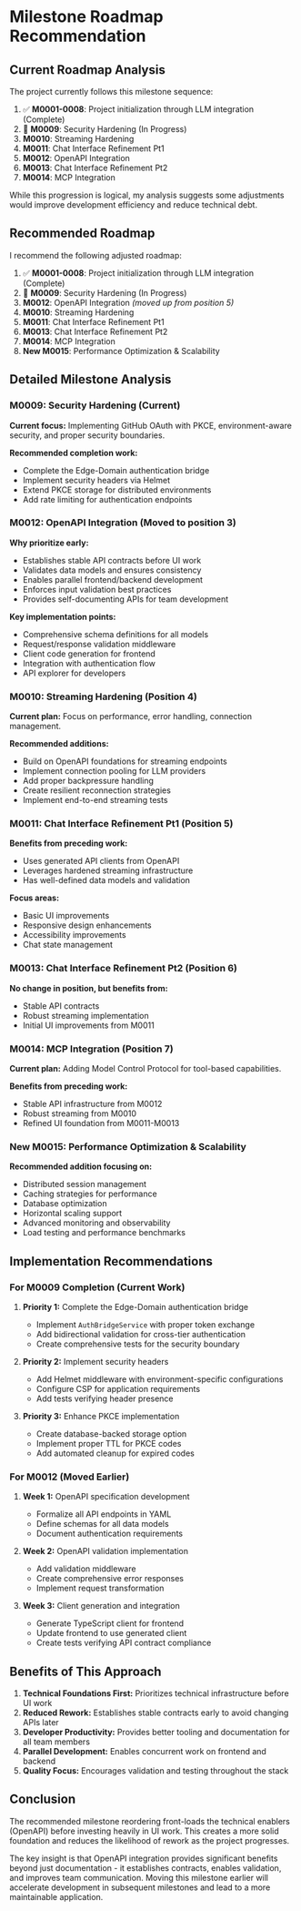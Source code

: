 # Milestone Roadmap Recommendation

## Current Roadmap Analysis

The project currently follows this milestone sequence:

1. ✅ **M0001-0008**: Project initialization through LLM integration (Complete)
2. 🔄 **M0009**: Security Hardening (In Progress)
3. **M0010**: Streaming Hardening
4. **M0011**: Chat Interface Refinement Pt1
5. **M0012**: OpenAPI Integration
6. **M0013**: Chat Interface Refinement Pt2
7. **M0014**: MCP Integration

While this progression is logical, my analysis suggests some adjustments would improve development efficiency and reduce technical debt.

## Recommended Roadmap

I recommend the following adjusted roadmap:

1. ✅ **M0001-0008**: Project initialization through LLM integration (Complete)
2. 🔄 **M0009**: Security Hardening (In Progress)
3. **M0012**: OpenAPI Integration *(moved up from position 5)*
4. **M0010**: Streaming Hardening
5. **M0011**: Chat Interface Refinement Pt1
6. **M0013**: Chat Interface Refinement Pt2
7. **M0014**: MCP Integration
8. **New M0015**: Performance Optimization & Scalability

## Detailed Milestone Analysis

### M0009: Security Hardening (Current)

**Current focus:** Implementing GitHub OAuth with PKCE, environment-aware security, and proper security boundaries.

**Recommended completion work:**
- Complete the Edge-Domain authentication bridge
- Implement security headers via Helmet
- Extend PKCE storage for distributed environments
- Add rate limiting for authentication endpoints

### M0012: OpenAPI Integration (Moved to position 3)

**Why prioritize early:**
- Establishes stable API contracts before UI work
- Validates data models and ensures consistency
- Enables parallel frontend/backend development
- Enforces input validation best practices
- Provides self-documenting APIs for team development

**Key implementation points:**
- Comprehensive schema definitions for all models
- Request/response validation middleware
- Client code generation for frontend
- Integration with authentication flow
- API explorer for developers

### M0010: Streaming Hardening (Position 4)

**Current plan:** Focus on performance, error handling, connection management.

**Recommended additions:**
- Build on OpenAPI foundations for streaming endpoints
- Implement connection pooling for LLM providers
- Add proper backpressure handling
- Create resilient reconnection strategies
- Implement end-to-end streaming tests

### M0011: Chat Interface Refinement Pt1 (Position 5)

**Benefits from preceding work:**
- Uses generated API clients from OpenAPI
- Leverages hardened streaming infrastructure
- Has well-defined data models and validation

**Focus areas:**
- Basic UI improvements
- Responsive design enhancements
- Accessibility improvements
- Chat state management

### M0013: Chat Interface Refinement Pt2 (Position 6)

**No change in position, but benefits from:**
- Stable API contracts
- Robust streaming implementation
- Initial UI improvements from M0011

### M0014: MCP Integration (Position 7)

**Current plan:** Adding Model Control Protocol for tool-based capabilities.

**Benefits from preceding work:**
- Stable API infrastructure from M0012
- Robust streaming from M0010
- Refined UI foundation from M0011-M0013

### New M0015: Performance Optimization & Scalability

**Recommended addition focusing on:**
- Distributed session management
- Caching strategies for performance
- Database optimization
- Horizontal scaling support
- Advanced monitoring and observability
- Load testing and performance benchmarks

## Implementation Recommendations

### For M0009 Completion (Current Work)

1. **Priority 1:** Complete the Edge-Domain authentication bridge
   - Implement `AuthBridgeService` with proper token exchange
   - Add bidirectional validation for cross-tier authentication
   - Create comprehensive tests for the security boundary

2. **Priority 2:** Implement security headers
   - Add Helmet middleware with environment-specific configurations
   - Configure CSP for application requirements
   - Add tests verifying header presence

3. **Priority 3:** Enhance PKCE implementation
   - Create database-backed storage option
   - Implement proper TTL for PKCE codes
   - Add automated cleanup for expired codes

### For M0012 (Moved Earlier)

1. **Week 1:** OpenAPI specification development
   - Formalize all API endpoints in YAML
   - Define schemas for all data models
   - Document authentication requirements

2. **Week 2:** OpenAPI validation implementation
   - Add validation middleware
   - Create comprehensive error responses
   - Implement request transformation

3. **Week 3:** Client generation and integration
   - Generate TypeScript client for frontend
   - Update frontend to use generated client
   - Create tests verifying API contract compliance

## Benefits of This Approach

1. **Technical Foundations First:** Prioritizes technical infrastructure before UI work
2. **Reduced Rework:** Establishes stable contracts early to avoid changing APIs later
3. **Developer Productivity:** Provides better tooling and documentation for all team members
4. **Parallel Development:** Enables concurrent work on frontend and backend
5. **Quality Focus:** Encourages validation and testing throughout the stack

## Conclusion

The recommended milestone reordering front-loads the technical enablers (OpenAPI) before investing heavily in UI work. This creates a more solid foundation and reduces the likelihood of rework as the project progresses.

The key insight is that OpenAPI integration provides significant benefits beyond just documentation - it establishes contracts, enables validation, and improves team communication. Moving this milestone earlier will accelerate development in subsequent milestones and lead to a more maintainable application.